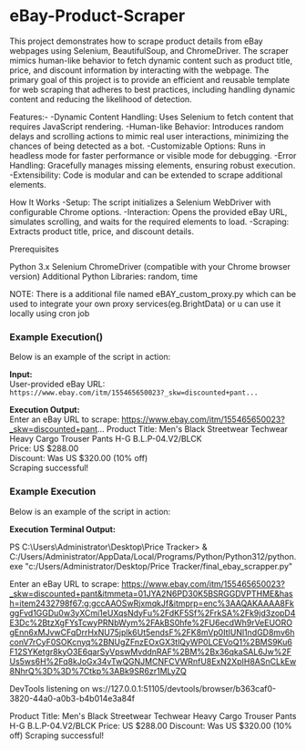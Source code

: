 # eBay-Product-Scraper
 This project demonstrates how to scrape product details from eBay webpages using Selenium, BeautifulSoup, and ChromeDriver. The scraper mimics human-like behavior to fetch dynamic content such as product title, price, and discount information by interacting with the webpage.
The primary goal of this project is to provide an efficient and reusable template for web scraping that adheres to best practices, including handling dynamic content and reducing the likelihood of detection.

Features:-
-Dynamic Content Handling: Uses Selenium to fetch content that requires JavaScript rendering.
-Human-like Behavior: Introduces random delays and scrolling actions to mimic real user interactions, minimizing the chances of being detected as a bot.
-Customizable Options: Runs in headless mode for faster performance or visible mode for debugging.
-Error Handling: Gracefully manages missing elements, ensuring robust execution.
-Extensibility: Code is modular and can be extended to scrape additional elements.

How It Works
-Setup: The script initializes a Selenium WebDriver with configurable Chrome options.
-Interaction: Opens the provided eBay URL, simulates scrolling, and waits for the required elements to load.
-Scraping: Extracts product title, price, and discount details.


Prerequisites

Python 3.x
Selenium
ChromeDriver (compatible with your Chrome browser version)
Additional Python Libraries: random, time


NOTE:
There is a additional file named eBAY_custom_proxy.py which can be used to integrate your own proxy services(eg.BrightData)
or u can use it locally using cron job


 
 ### Example Execution()

Below is an example of the script in action:

**Input:**  
User-provided eBay URL:  
`https://www.ebay.com/itm/155465650023?_skw=discounted+pant...`

**Execution Output:**  
Enter an eBay URL to scrape: https://www.ebay.com/itm/155465650023?_skw=discounted+pant...
Product Title: Men's Black Streetwear Techwear Heavy Cargo Trouser Pants H-G B.L.P-04.V2/BLCK  
Price: US $288.00  
Discount: Was US $320.00 (10% off)  
Scraping successful!


### Example Execution

Below is an example of the script in action:

**Execution Terminal Output:**  
 
PS C:\Users\Administrator\Desktop\Price Tracker> & C:/Users/Administrator/AppData/Local/Programs/Python/Python312/python.exe "c:/Users/Administrator/Desktop/Price Tracker/final_ebay_scrapper.py"

Enter an eBay URL to scrape: https://www.ebay.com/itm/155465650023?_skw=discounted+pant&itmmeta=01JYA2N6PD30K5BSRGGDVPTHME&hash=item2432798f67:g:gccAAOSwRjxmqkJf&itmprp=enc%3AAQAKAAAA8FkggFvd1GGDu0w3yXCmi1eUXqsNdyFu%2FdKF5Sf%2FrkSA%2Fk9jd3zopD4E3Dc%2BtzXgFYsTcwyPRNbWym%2FAkBS0hfe%2FU6ecdWh9rVeEUOROgEnn6xMJvwCFqDrrHxNU75jplk6Ut5endsF%2FK8mVp0ItIUNl1ndGD8mv6hconV7rCyF0SOKcnyq%2BNUgZFnzEOxGX3tlQyWP0LCEVoQ1%2BMS9Ku6F12SYKetgr8kyO3E6qarSyVpswMvddnRAF%2BM%2Bx36qkaSAL6Jw%2FUs5ws6H%2Fq8kJoGx34vTwQGNJMCNFCVWRnfU8ExN2XpIH8ASnCLkEw8NhrQ%3D%3D%7Ctkp%3ABk9SR6zr1MLyZQ

DevTools listening on ws://127.0.0.1:51105/devtools/browser/b363caf0-3820-44a0-a0b3-b4b014e3a84f

Product Title: Men's Black Streetwear Techwear Heavy Cargo Trouser Pants H-G B.L.P-04.V2/BLCK
Price: US $288.00
Discount: Was US $320.00 (10% off)
Scraping successful!
